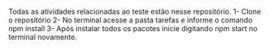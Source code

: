 Todas as atividades relacionadas ao teste estão nesse repositório.
1- Clone o repositório
2- No terminal acesse a pasta tarefas e informe o comando npm install
3- Após instalar todos os pacotes inicie digitando npm start no terminal novamente.
